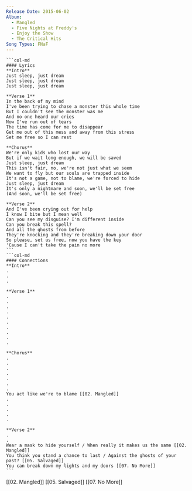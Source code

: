 ```yaml
---
Release Date: 2015-06-02
Album:
  - Mangled
  - Five Nights at Freddy's
  - Enjoy the Show
  - The Critical Hits
Song Types: FNaF
---
```


````col
```col-md
#### Lyrics
**Intro**
Just sleep, just dream
Just sleep, just dream
Just sleep, just dream

**Verse 1**
In the back of my mind
I've been trying to chase a monster this whole time
But I couldn't see the monster was me
And no one heard our cries
Now I've run out of tears
The time has come for me to disappear
Get me out of this mess and away from this stress
Set me free so I can rest

**Chorus**
We're only kids who lost our way
But if we wait long enough, we will be saved
Just sleep, just dream
This isn't fair, no, we're not just what we seem
We want to fly but our souls are trapped inside
It's not a game, not to blame, we're forced to hide
Just sleep, just dream
It's only a nightmare and soon, we'll be set free
(And soon, we'll be set free)

**Verse 2**
And I've been crying out for help
I know I bite but I mean well
Can you see my disguise? I'm different inside
Can you break this spell?
And all the ghosts from before
They're knocking and they're breaking down your door
So please, set us free, now you have the key
'Cause I can't take the pain no more
```
```col-md
#### Connections
**Intro**
.
.
.

**Verse 1**
.
.
.
.
.
.
.
.
.
.

**Chorus**
.
.
.
.
.
.
.
You act like we're to blame [[02. Mangled]]
.
.
.
.
.

**Verse 2**
.
.
Wear a mask to hide yourself / When really it makes us the same [[02. Mangled]]
You think you stand a chance to last / Against the ghosts of your past? [[05. Salvaged]]
You can break down my lights and my doors [[07. No More]]
```
````

[[02. Mangled]]
[[05. Salvaged]]
[[07. No More]]